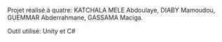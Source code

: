 Projet réalisé à quatre: 
KATCHALA MELE Abdoulaye,
DIABY Mamoudou,
GUEMMAR Abderrahmane,
GASSAMA Maciga.

Outil utilisé: Unity et C#

